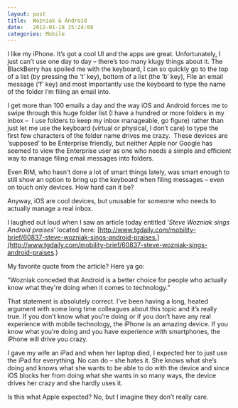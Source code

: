 ```yaml
---
layout: post
title:  Wozniak & Android
date:   2012-01-18 15:24:08
categories: Mobile
---
```

I like my iPhone. It’s got a cool UI and the apps are great. Unfortunately, I just can’t use one day to day – there’s too many klugy things about it. The BlackBerry has spoiled me with the keyboard, I can so quickly go to the top of a list (by pressing the ‘t’ key), bottom of a list (the ‘b’ key), File an email message (‘f’ key) and most importantly use the keyboard to type the name of the folder I’m filing an email into.

I get more than 100 emails a day and the way iOS and Android forces me to swipe through this huge folder list (I have a hundred or more folders in my inbox –  I use folders to keep my inbox manageable, go figure) rather than just let me use the keyboard (virtual or physical, I don’t care) to type the first few characters of the folder name drives me crazy.  These devices are ‘supposed’ to be Enterprise friendly, but neither Apple nor Google has seemed to view the Enterprise user as one who needs a simple and efficient way to manage filing email messages into folders.

Even RIM, who hasn’t done a lot of smart things lately, was smart enough to still show an option to bring up the keyboard when filing messages – even on touch only devices. How hard can it be?

Anyway, iOS are cool devices, but unusable for someone who needs to actually manage a real inbox.

I laughed out loud when I saw an article today entitled ‘_Steve Wozniak sings Android praises_’ located here: [http://www.tgdaily.com/mobility-brief/60837-steve-wozniak-sings-android-praises.](http://www.tgdaily.com/mobility-brief/60837-steve-wozniak-sings-android-praises.)

My favorite quote from the article? Here ya go:

“Wozniak conceded that Android is a better choice for people who actually know what they're doing when it comes to technology.”

That statement is absolutely correct. I’ve been having a long, heated argument with some long time colleagues about this topic and it’s really true. If you don’t know what you’re doing or if you don’t have any real experience with mobile technology, the iPhone is an amazing device. If you know what you’re doing and you have experience with smartphones, the iPhone will drive you crazy.

I gave my wife an iPad and when her laptop died, I expected her to just use the iPad for everything. No can do – she hates it. She knows what she’s doing and knows what she wants to be able to do with the device and since iOS blocks her from doing what she wants in so many ways, the device drives her crazy and she hardly uses it.

Is this what Apple expected? No, but I imagine they don’t really care.